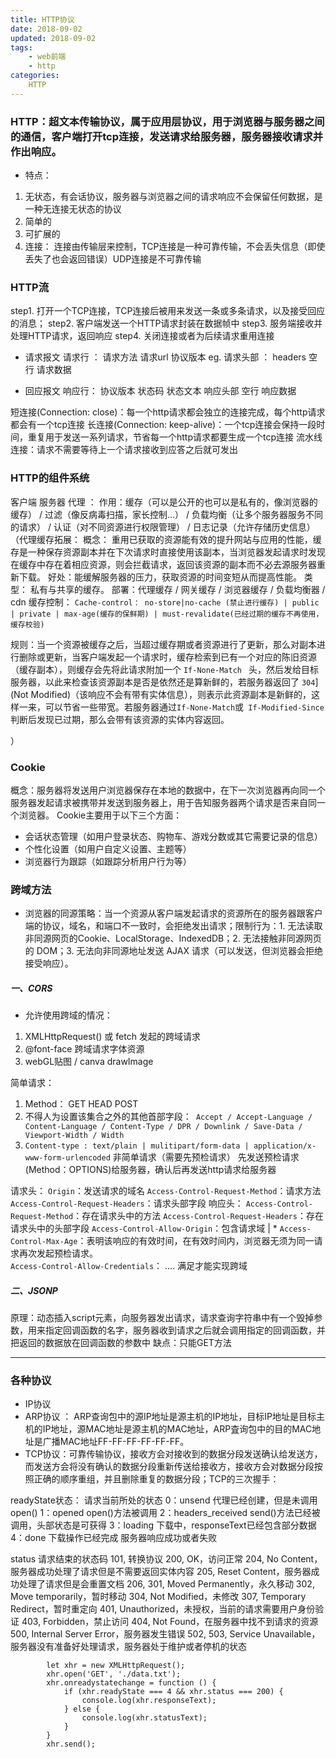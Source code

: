 ```yaml
---
title: HTTP协议
date: 2018-09-02
updated: 2018-09-02
tags:
    - web前端
    - http
categories:
    HTTP
---
```

### HTTP：超文本传输协议，属于应用层协议，用于浏览器与服务器之间的通信，客户端打开tcp连接，发送请求给服务器，服务器接收请求并作出响应。
* 特点：
1. 无状态，有会话协议，服务器与浏览器之间的请求响应不会保留任何数据，是一种无连接无状态的协议
2. 简单的
3. 可扩展的
4. 连接： 连接由传输层来控制，TCP连接是一种可靠传输，不会丢失信息（即使丢失了也会返回错误）UDP连接是不可靠传输

### HTTP流
step1. 打开一个TCP连接，TCP连接后被用来发送一条或多条请求，以及接受回应的消息；
step2. 客户端发送一个HTTP请求封装在数据帧中
step3. 服务端接收并处理HTTP请求，返回响应
step4. 关闭连接或者为后续请求重用连接
* 请求报文
请求行 ： 请求方法 请求url 协议版本 eg.
请求头部 ： headers
空行
请求数据
<!--more-->
* 回应报文 
响应行： 协议版本 状态码 状态文本
响应头部
空行
响应数据



短连接(Connection: close)：每一个http请求都会独立的连接完成，每个http请求都会有一个tcp连接
长连接(Connection: keep-alive)：一个tcp连接会保持一段时间，重复用于发送一系列请求，节省每一个http请求都要生成一个tcp连接
流水线连接：请求不需要等待上一个请求接收到应答之后就可发出


### HTTP的组件系统
客户端
服务器
代理 ： 作用：缓存（可以是公开的也可以是私有的，像浏览器的缓存） / 过滤（像反病毒扫描，家长控制...） / 负载均衡（让多个服务器服务不同的请求） /  认证（对不同资源进行权限管理） /  日志记录（允许存储历史信息）
（代理缓存拓展：
概念： 重用已获取的资源能有效的提升网站与应用的性能，缓存是一种保存资源副本并在下次请求时直接使用该副本，当浏览器发起请求时发现在缓存中存在着相应资源，则会拦截请求，返回该资源的副本而不必去源服务器重新下载。
好处：能缓解服务器的压力，获取资源的时间变短从而提高性能。
类型： 私有与共享的缓存。
部署：代理缓存 / 网关缓存 / 浏览器缓存 / 负载均衡器 / cdn 
缓存控制： `Cache-control： no-store|no-cache (禁止进行缓存) | public | private | max-age(缓存的保鲜期) | must-revalidate(已经过期的缓存不再使用，缓存校验)`

规则：当一个资源被缓存之后，当超过缓存期或者资源进行了更新，那么对副本进行删除或更新，当客户端发起一个请求时，缓存检索到已有一个对应的陈旧资源（缓存副本），则缓存会先将此请求附加一个 `If-None-Match ` 头，然后发给目标服务器，以此来检查该资源副本是否是依然还是算新鲜的，若服务器返回了 `304`](Not Modified)（该响应不会有带有实体信息），则表示此资源副本是新鲜的，这样一来，可以节省一些带宽。若服务器通过` If-None-Match `或` If-Modified-Since`判断后发现已过期，那么会带有该资源的实体内容返回。

）

### Cookie
概念：服务器将发送用户浏览器保存在本地的数据中，在下一次浏览器再向同一个服务器发起请求被携带并发送到服务器上，用于告知服务器两个请求是否来自同一个浏览器。
Cookie主要用于以下三个方面：
* 会话状态管理（如用户登录状态、购物车、游戏分数或其它需要记录的信息）
* 个性化设置（如用户自定义设置、主题等）
*  浏览器行为跟踪（如跟踪分析用户行为等）


### 跨域方法
* 浏览器的同源策略：当一个资源从客户端发起请求的资源所在的服务器跟客户端的协议，域名，和端口不一致时，会拒绝发出请求；限制行为：1. 无法读取非同源网页的Cookie、LocalStorage、IndexedDB；2. 无法接触非同源网页的 DOM；3. 无法向非同源地址发送 AJAX 请求（可以发送，但浏览器会拒绝接受响应）。

##### 一、CORS
* 允许使用跨域的情况：
1. XMLHttpRequest() 或 fetch 发起的跨域请求
2. @font-face 跨域请求字体资源
3. webGL贴图 / canva drawImage

简单请求：
1. Method： GET HEAD POST
2. 不得人为设置该集合之外的其他首部字段：` Accept / Accept-Language / Content-Language / Content-Type / DPR / Downlink / Save-Data / Viewport-Width / Width`
3. `Content-type : text/plain | mulitipart/form-data | application/x-www-form-urlencoded`
非简单请求（需要先预检请求）
先发送预检请求(Method：OPTIONS)给服务器，确认后再发送http请求给服务器


请求头：
`Origin`：发送请求的域名
`Access-Control-Request-Method`：请求方法
`Access-Control-Request-Headers`：请求头部字段
响应头：
`Access-Control-Request-Method`：存在请求头中的方法
`Access-Control-Request-Headers`：存在请求头中的头部字段
`Access-Control-Allow-Origin`：包含请求域 | *
`Access-Control-Max-Age`：表明该响应的有效时间，在有效时间内，浏览器无须为同一请求再次发起预检请求。  
`Access-Control-Allow-Credentials`：
....
满足才能实现跨域

##### 二、JSONP
原理：动态插入script元素，向服务器发出请求，请求查询字符串中有一个毁掉参数，用来指定回调函数的名字，服务器收到请求之后就会调用指定的回调函数，并把返回的数据放在回调函数的参数中
缺点：只能GET方法


<hr>

### 各种协议
* IP协议
* ARP协议 ： ARP查询包中的源IP地址是源主机的IP地址，目标IP地址是目标主机的IP地址，源MAC地址是源主机的MAC地址，ARP査询包中的目的MAC地址是广播MAC地址FF-FF-FF-FF-FF-FF。
* TCP协议：可靠传输协议，接收方会对接收到的数据分段发送确认给发送方，而发送方会将没有确认的数据分段重新传送给接收方，接收方会对数据分段按照正确的顺序重组，并且删除重复的数据分段；TCP的三次握手：






readyState状态： 请求当前所处的状态
0：unsend 代理已经创建，但是未调用open()
1：opened open()方法被调用
2：headers_received send()方法已经被调用，头部状态是可获得
3：loading 下载中，responseText已经包含部分数据
4：done 下载操作已经完成 服务器响应成功或者失败

status 请求结束的状态码
101, 转换协议
200, OK，访问正常
204, No Content，服务器成功处理了请求但是不需要返回实体内容
205, Reset Content，服务器成功处理了请求但是会重置文档
206, 
301, Moved Permanently，永久移动
302, Move temporarily，暂时移动
304, Not Modified，未修改
307, Temporary Redirect，暂时重定向
401, Unauthorized，未授权，当前的请求需要用户身份验证
403, Forbidden，禁止访问
404, Not Found，在服务器中找不到请求的资源
500, Internal Server Error，服务器发生错误
502, 
503, Service Unavailable，服务器没有准备好处理请求，服务器处于维护或者停机的状态

```
        let xhr = new XMLHttpRequest();
        xhr.open('GET', './data.txt');
        xhr.onreadystatechange = function () {
            if (xhr.readyState === 4 && xhr.status === 200) {
                console.log(xhr.responseText);
            } else {
                console.log(xhr.statusText);
            }
        }
        xhr.send();
```